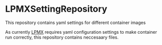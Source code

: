 # LPMXSettingRepository
This repository contains yaml settings for different container images

As currently [LPMX](https://github.com/jasonyangshadow/lpmx) requires yaml configuration settings to make container run correctly, this repository contains neccesaary files. 
